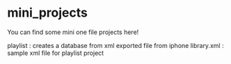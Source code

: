 # mini_projects


You can find some mini one file projects here!


playlist :  creates a database from xml exported file from iphone
library.xml : sample xml file for playlist project
